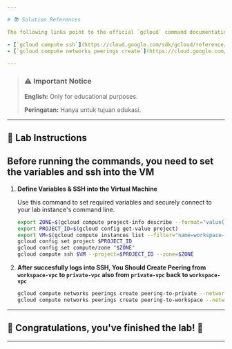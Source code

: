 ```yaml
---

# 📚 Solution References

The following links point to the official `gcloud` command documentation used in this solution.

- [`gcloud compute ssh`](https://cloud.google.com/sdk/gcloud/reference/compute/ssh)
- [`gcloud compute networks peerings create`](https://cloud.google.com/sdk/gcloud/reference/compute/networks/peerings/create)

---
```


> ### ⚠️ Important Notice
>
> **English:** Only for educational purposes.
>
> **Peringatan:** Hanya untuk tujuan edukasi.

---

## 📝 Lab Instructions

Before running the commands, you need to set the variables and ssh into the VM
----

1. **Define Variables & SSH into the Virtual Machine** 

   Use this command to set required variables and securely connect to your lab instance's command line.

    ```bash
    export ZONE=$(gcloud compute project-info describe --format="value(commonInstanceMetadata.items[google-compute-default-zone])")
    export PROJECT_ID=$(gcloud config get-value project)
    export VM=$(gcloud compute instances list --filter="name=workspace-vm" --format="value(name)")
    gcloud config set project $PROJECT_ID
    gcloud config set compute/zone "$ZONE"
    gcloud compute ssh $VM --project=$PROJECT_ID --zone=$ZONE
    ```

2.  **After succesfully logs into SSH, You Should Create Peering from `workspace-vpc` to `private-vpc` also from `private-vpc` back to `workspace-vpc`**

    ```bash
    gcloud compute networks peerings create peering-to-private --network=workspace-vpc --peer-network=private-vpc
    gcloud compute networks peerings create peering-to-workspace --network=private-vpc --peer-network=workspace-vpc
    ```

---

## 🎉 Congratulations, you've finished the lab! 🎊

---
